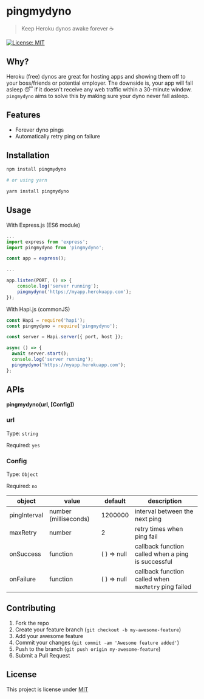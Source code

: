 # pingmydyno

> Keep Heroku dynos awake forever ☕️

[![License: MIT](https://img.shields.io/badge/License-MIT-yellow.svg)](https://opensource.org/licenses/MIT)

## Why?

Heroku (free) dynos are great for hosting apps and showing them off to
your boss/friends or potential employer. The downside is, your app
will fall asleep 😴 if it doesn't receive any web traffic within a 30-minute
window. `pingmydyno` aims to solve this by making sure your dyno never fall
asleep.

## Features

- Forever dyno pings
- Automatically retry ping on failure

## Installation

```bash
npm install pingmydyno

# or using yarn

yarn install pingmydyno
```

## Usage

With Express.js (ES6 module)

```javascript
...
import express from 'express';
import pingmydyno from 'pingmydyno';

const app = express();

...

app.listen(PORT, () => {
    console.log('server running');
    pingmydyno('https://myapp.herokuapp.com');
});

```

With Hapi.js (commonJS)

```javascript
const Hapi = require('hapi');
const pingmydyno = require('pingmydyno');

const server = Hapi.server({ port, host });

async () => {
  await server.start();
  console.log('server running');
  pingmydyno('https://myapp.herokuapp.com');
};
```

## APIs

**pingmydyno(url, [Config])**

### url

Type: `string`

Required: `yes`

### Config

Type: `Object`

Required: `no`

| object       | value                 | default    | description                                          |
| ------------ | --------------------- | ---------- | ---------------------------------------------------- |
| pingInterval | number (milliseconds) | 1200000    | interval between the next ping                       |
| maxRetry     | number                | 2          | retry times when ping fail                           |
| onSuccess    | function              | ( ) => null | callback function called when a ping is successful   |
| onFailure    | function              | ( ) => null | callback function called when `maxRetry` ping failed |

## Contributing

1. Fork the repo
2. Create your feature branch (`git checkout -b my-awesome-feature`)
3. Add your awesome feature
4. Commit your changes (`git commit -am 'Awesome feature added'`)
5. Push to the branch (`git push origin my-awesome-feature`)
6. Submit a Pull Request

## License

This project is license under
[MIT](https://github.com/codeshifu/pingmydyno/blob/master/LICENSE)
